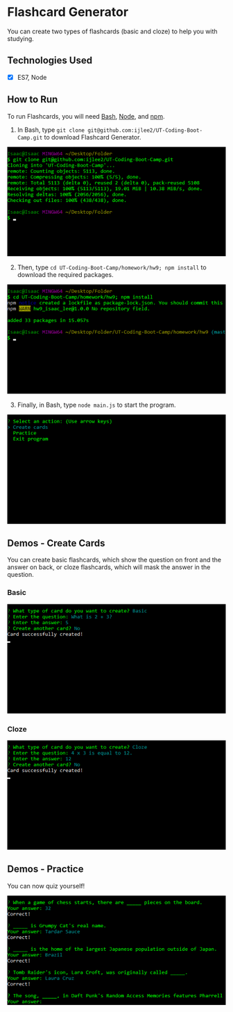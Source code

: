 # Flashcard Generator
You can create two types of flashcards (basic and cloze) to help you with studying.


## Technologies Used
- [x] ES7, Node


## How to Run
To run Flashcards, you will need [Bash](https://git-scm.com/downloads/), [Node](https://nodejs.org/en/), and [npm](https://www.npmjs.com/get-npm?utm_source=house&utm_medium=homepage&utm_campaign=free%20orgs&utm_term=Install%20npm).

1. In Bash, type `git clone git@github.com:ijlee2/UT-Coding-Boot-Camp.git` to download Flashcard Generator.

![How to Run: Step 1](images/how_to_run_step1.png?raw=true)

2. Then, type `cd UT-Coding-Boot-Camp/homework/hw9; npm install` to download the required packages.

![How to Run: Step 2](images/how_to_run_step2.png?raw=true)

3. Finally, in Bash, type `node main.js` to start the program.

![How to Run: Step 3](images/how_to_run_step3.png?raw=true)


## Demos - Create Cards

You can create basic flashcards, which show the question on front and the answer on back, or cloze flashcards, which will mask the answer in the question.

### Basic

![Create Cards: Basic](images/create_cards_basic.png?raw=true)

### Cloze

![Create Cards: Cloze](images/create_cards_cloze.png?raw=true)


## Demos - Practice

You can now quiz yourself!

![Practice](images/practice.png?raw=true)
